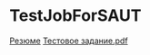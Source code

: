 # TestJobForSAUT

[Резюме](https://ekaterinburg.hh.ru/resume/9cc63b60ff03185c710039ed1f397049434359)
[Тестовое задание.pdf](https://github.com/Chevakin/TestJobForSAUT/files/6680449/default.pdf)
